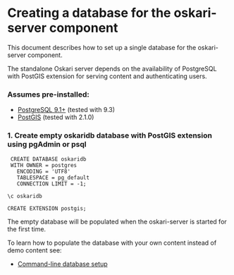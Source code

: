 # Creating a database for the oskari-server component

This document describes how to set up a single database for the oskari-server component.

The standalone Oskari server depends on the availability of PostgreSQL with
PostGIS extension for serving content and authenticating users.

### Assumes pre-installed:

* [PostgreSQL 9.1+](http://www.postgresql.org/) (tested with 9.3)
* [PostGIS](http://postgis.net/) (tested with 2.1.0)

### 1. Create empty oskaridb database with PostGIS extension using pgAdmin or psql

     CREATE DATABASE oskaridb
     WITH OWNER = postgres
       ENCODING = 'UTF8'
       TABLESPACE = pg_default
       CONNECTION LIMIT = -1;

    \c oskaridb

    CREATE EXTENSION postgis;

The empty database will be populated when the oskari-server is started for the first time.

To learn how to populate the database with your own content instead of demo content see:
* [Command-line database setup](/documentation/backend/database-populate)
